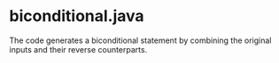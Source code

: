 # biconditional.java

The code generates a biconditional statement by combining the original inputs and their reverse counterparts. 
